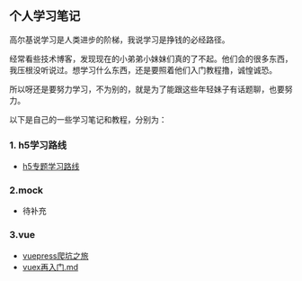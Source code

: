 ## 个人学习笔记

高尔基说学习是人类进步的阶梯，我说学习是挣钱的必经路径。

经常看些技术博客，发现现在的小弟弟小妹妹们真的了不起。他们会的很多东西，我压根没听说过。想学习什么东西，还是要照着他们入门教程撸，诚惶诚恐。

所以呀还是要努力学习，不为别的，就是为了能跟这些年轻妹子有话题聊，也要努力。

以下是自己的一些学习笔记和教程，分别为：

### 1. h5学习路线

- [h5专题学习路线](./h5专题学习路线/h5专题学习路线.md)

### 2.mock

- 待补充

### 3.vue

- [vuepress爬坑之旅](./ue/vuepress爬坑之旅.md)
- [vuex再入门.md](./vue/vuex再入门.md)




